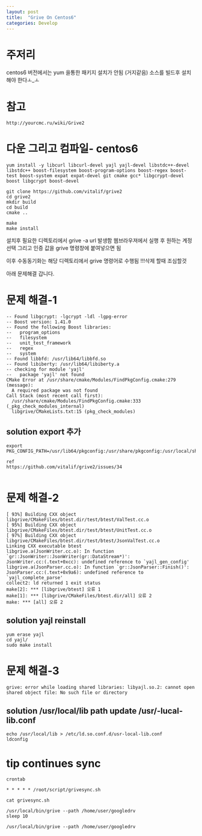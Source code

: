```yaml
---
layout: post
title:  "Grive On Centos6"
categories: Develop
---
```

# 주저리
centos6 버전에서는 yum 을통한 패키지 설치가 안됨 (거지같음)
소스를 빌드후 설치해야 한다ㅗ_ㅗ


# 참고 
```
http://yourcmc.ru/wiki/Grive2

```


# 다운 그리고 컴파일- centos6
```
yum install -y libcurl libcurl-devel yajl yajl-devel libstdc++-devel libstdc++ boost-filesystem boost-program-options boost-regex boost-test boost-system expat expat-devel git cmake gcc* libgcrypt-devel boost libgcrypt boost-devel

git clone https://github.com/vitalif/grive2
cd grive2
mkdir build
cd build
cmake ..

make
make install

```

설치후 필요한 디렉토리에서 grive -a
url  발생함 웹브라우져에서 실행 후 원하는 계정선택 그리고 인증 값을 
grive 명령창에 붙여넣으면 됨 

이후 수동동기화는 해당 디렉토리에서 grive 명령어로 수행됨 
!!!삭제 할때 조심할것


아래 문제해결 갑니다.


# 문제 해결-1
```
-- Found libgcrypt: -lgcrypt -ldl -lgpg-error
-- Boost version: 1.41.0
-- Found the following Boost libraries:
--   program_options
--   filesystem
--   unit_test_framework
--   regex
--   system
-- Found libbfd: /usr/lib64/libbfd.so
-- Found libiberty: /usr/lib64/libiberty.a
-- checking for module 'yajl'
--   package 'yajl' not found
CMake Error at /usr/share/cmake/Modules/FindPkgConfig.cmake:279 (message):
  A required package was not found
Call Stack (most recent call first):
  /usr/share/cmake/Modules/FindPkgConfig.cmake:333 (_pkg_check_modules_internal)
  libgrive/CMakeLists.txt:15 (pkg_check_modules)
```

## solution export 추가 

```
export PKG_CONFIG_PATH=/usr/lib64/pkgconfig:/usr/share/pkgconfig:/usr/local/share/pkgconfig

ref
https://github.com/vitalif/grive2/issues/34
   
```

# 문제 해결-2
```
[ 93%] Building CXX object libgrive/CMakeFiles/btest.dir/test/btest/ValTest.cc.o
[ 95%] Building CXX object libgrive/CMakeFiles/btest.dir/test/btest/UnitTest.cc.o
[ 97%] Building CXX object libgrive/CMakeFiles/btest.dir/test/btest/JsonValTest.cc.o
Linking CXX executable btest
libgrive.a(JsonWriter.cc.o): In function `gr::JsonWriter::JsonWriter(gr::DataStream*)':
JsonWriter.cc:(.text+0xcc): undefined reference to `yajl_gen_config'
libgrive.a(JsonParser.cc.o): In function `gr::JsonParser::Finish()':
JsonParser.cc:(.text+0x9a6): undefined reference to `yajl_complete_parse'
collect2: ld returned 1 exit status
make[2]: *** [libgrive/btest] 오류 1
make[1]: *** [libgrive/CMakeFiles/btest.dir/all] 오류 2
make: *** [all] 오류 2
```

## solution yajl reinstall

```
yum erase yajl
cd yajl/
sudo make install
```

# 문제 해결-3

```
grive: error while loading shared libraries: libyajl.so.2: cannot open shared object file: No such file or directory

```
## solution /usr/local/lib path update /usr/-lucal-lib.conf

```
echo /usr/local/lib > /etc/ld.so.conf.d/usr-local-lib.conf
ldconfig
```


# tip  continues sync 

```
crontab

* * * * * /root/script/grivesync.sh

cat grivesync.sh

/usr/local/bin/grive --path /home/user/googledrv
sleep 10

/usr/local/bin/grive --path /home/user/googledrv
```


